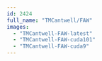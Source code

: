 ```yaml
---
id: 2424
full_name: "TMCantwell/FAW"
images: 
  - "TMCantwell-FAW-latest"
  - "TMCantwell-FAW-cuda101"
  - "TMCantwell-FAW-cuda9"
---
```

